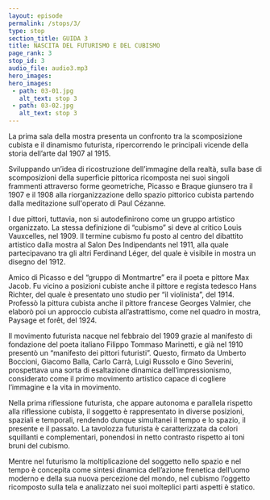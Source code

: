 ```yaml
---
layout: episode
permalink: /stops/3/
type: stop
section_title: GUIDA 3
title: NASCITA DEL FUTURISMO E DEL CUBISMO
page_rank: 3
stop_id: 3
audio_file: audio3.mp3
hero_images:
hero_images:
 - path: 03-01.jpg
   alt_text: stop 3
 - path: 03-02.jpg
   alt_text: stop 3
---
```


La prima sala della mostra presenta un confronto tra la scomposizione cubista e il dinamismo futurista, ripercorrendo le principali vicende della storia dell’arte dal 1907 al 1915. 

Sviluppando un’idea di ricostruzione dell’immagine della realtà, sulla base di scomposizioni della superficie pittorica ricomposta nei suoi singoli frammenti attraverso forme geometriche, Picasso e Braque giunsero tra il 1907 e il 1908 alla riorganizzazione dello spazio pittorico cubista partendo dalla meditazione sull'operato di Paul Cézanne. 

I due pittori, tuttavia, non si autodefinirono come un gruppo artistico organizzato. La stessa definizione di “cubismo” si deve al critico Louis Vauxcelles, nel 1909. Il termine cubismo fu posto al centro del dibattito artistico dalla mostra al Salon Des Indipendants nel 1911, alla quale partecipavano tra gli altri Ferdinand Léger, del quale è visibile in mostra un disegno del 1912. 

Amico di Picasso e del “gruppo di Montmartre” era il poeta e pittore Max Jacob. Fu vicino a posizioni cubiste anche il pittore e regista tedesco Hans Richter, del quale è presentato uno studio per “il violinista”, del 1914. Professò la pittura cubista anche il pittore francese Georges Valmier, che elaborò poi un approccio cubista all’astrattismo, come nel quadro in mostra, Paysage et forêt, del 1924. 

Il movimento futurista nacque nel febbraio del 1909 grazie al manifesto di fondazione del poeta italiano Filippo Tommaso Marinetti, e già nel 1910 presentò un “manifesto dei pittori futuristi”. Questo, firmato da Umberto Boccioni, Giacomo Balla, Carlo Carrà, Luigi Russolo e Gino Severini, prospettava una sorta di esaltazione dinamica dell’impressionismo, considerato come il primo movimento artistico capace di cogliere l’immagine e la vita in movimento. 

Nella prima riflessione futurista, che appare autonoma e parallela rispetto alla riflessione cubista, il soggetto è rappresentato in diverse posizioni, spaziali e temporali, rendendo dunque simultanei il tempo e lo spazio, il presente e il passato. La tavolozza futurista è caratterizzata da colori squillanti e complementari, ponendosi in netto contrasto rispetto ai toni bruni del cubismo. 

Mentre nel futurismo la moltiplicazione del soggetto nello spazio e nel tempo è concepita come sintesi dinamica dell’azione frenetica dell’uomo moderno e della sua nuova percezione del mondo, nel cubismo l’oggetto ricomposto sulla tela e analizzato nei suoi molteplici parti aspetti è statico. 
